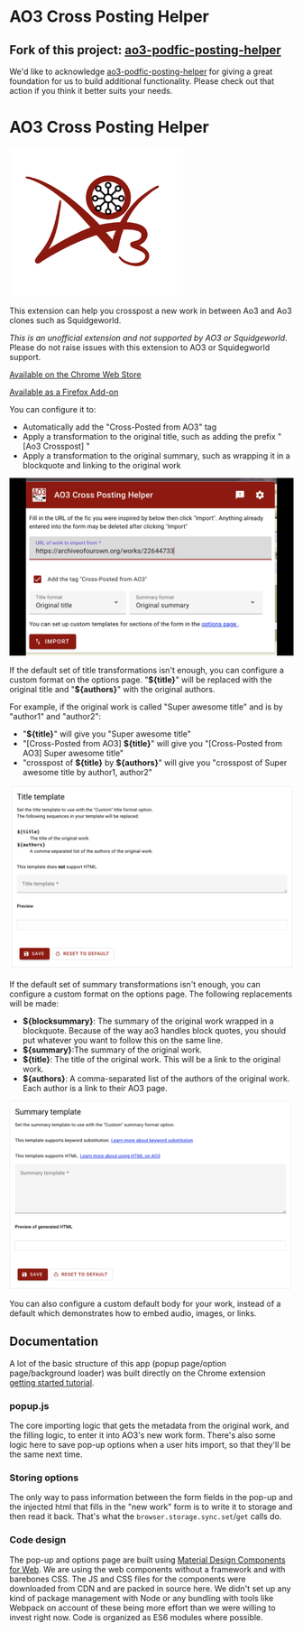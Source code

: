# AO3 Cross Posting Helper


## Fork of this project: [ao3-podfic-posting-helper](https://github.com/LazyCats-dev/ao3-podfic-posting-helper)

We'd like to acknowledge [ao3-podfic-posting-helper](https://github.com/LazyCats-dev/ao3-podfic-posting-helper) for giving a great foundation for us to build additional functionality. Please check out that action if you think it better suits your needs. 


# AO3 Cross Posting Helper

![Logo: A AO3 icon with a decentralized icon in the O](images/icon-225.png?raw=true)

This extension can help you crosspost a new work in between Ao3 and Ao3 clones such as Squidgeworld.

_This is an unofficial extension and not supported by AO3 or Squidgeworld_. Please do not raise issues with this extension to AO3 or Squidegworld support.

[Available on the Chrome Web Store](https://chrome.google.com/webstore/detail/ao3-crossposting-helper/liceoplaldpcfdkndimfppgdcbophgma?utm_source=github&utm_medium=web&utm_campaign=readme)

[Available as a Firefox Add-on](https://addons.mozilla.org/en-US/firefox/addon/ao3-cross-posting-helper/)

You can configure it to:

- Automatically add the "Cross-Posted from AO3" tag
- Apply a transformation to the original title, such as adding the prefix "[Ao3 Crosspost] "
- Apply a transformation to the original summary, such as wrapping it in a blockquote and linking to the original work

![A popup over the new work page, showing the options available to configure importing metadata](images/pop-up-screen-shot.png)

If the default set of title transformations isn't enough, you can configure a custom format on the options page. "**\${title}**" will be replaced with the original title and "**\${authors}**" with the original authors.

For example, if the original work is called "Super awesome title" and is by
"author1" and "author2":

- "**\${title}**" will give you "Super awesome title"
- "[Cross-Posted from AO3] **\${title}**" will give you "[Cross-Posted from AO3] Super awesome title"
- "crosspost of **\${title}** by **\${authors}**"
  will give you "crosspost of Super awesome title by author1, author2"

![An options page where you can configure a custom title transformation](images/title-options-screen-shot.png)

If the default set of summary transformations isn't enough, you can configure a custom format on the options page. The following replacements will be made:

- **\${blocksummary}**: The summary of the original work wrapped in a blockquote. Because of the way ao3 handles block quotes, you should put whatever you want to follow this on the same line.
- **\${summary}**:The summary of the original work.
- **\${title}**: The title of the original work. This will be a link to the original work.
- **\${authors}**: A comma-separated list of the authors of the original work. Each author is a link to their AO3 page.

![An options page where you can configure a custom summary transformation](images/summary-options-screen-shot.png)

You can also configure a custom default body for your work, instead of a default which demonstrates how to embed audio, images, or links.

## Documentation

A lot of the basic structure of this app (popup page/option page/background loader) was built directly on the Chrome extension [getting started tutorial](https://developer.chrome.com/docs/extensions/mv3/getstarted/).

### popup.js

The core importing logic that gets the metadata from the original work, and the filling logic, to enter it into AO3's new work form. There's also some logic here to save pop-up options when a user hits import, so that they'll be the same next time.

### Storing options

The only way to pass information between the form fields in the pop-up and the injected html that fills in the "new work" form is to write it to storage and then read it back. That's what the `browser.storage.sync.set`/`get` calls do.

### Code design

The pop-up and options page are built using [Material Design Components for Web](https://material.io/). We are using the web components without a framework and with barebones CSS. The JS and CSS files for the components were downloaded from CDN and are packed in source here. We didn't set up any kind of package management with Node or any bundling with tools like Webpack on account of these being more effort than we were willing to invest right now. Code is organized as ES6 modules where possible.
